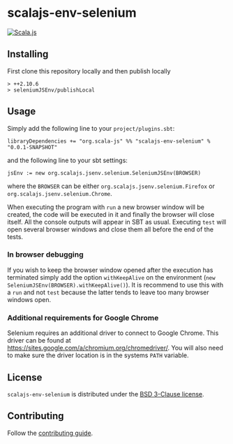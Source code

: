 # scalajs-env-selenium

[![Scala.js](https://www.scala-js.org/assets/badges/scalajs-0.6.6.svg)](https://www.scala-js.org/)

## Installing

First clone this repository locally and then publish locally
```
> ++2.10.6
> seleniumJSEnv/publishLocal
```

## Usage
Simply add the following line to your `project/plugins.sbt`:
```
libraryDependencies += "org.scala-js" %% "scalajs-env-selenium" % "0.0.1-SNAPSHOT"
```
and the following line to your sbt settings:
```
jsEnv := new org.scalajs.jsenv.selenium.SeleniumJSEnv(BROWSER)
```
where the `BROWSER` can be either `org.scalajs.jsenv.selenium.Firefox` or
`org.scalajs.jsenv.selenium.Chrome`.

When executing the program with `run` a new browser window will be created,
the code will be executed in it and finally the browser will close itself.
All the console outputs will appear in SBT as usual. Executing `test` will open
several browser windows and close them all before the end of the tests.

### In browser debugging
If you wish to keep the browser window opened after the execution has terminated simply
add the option `withKeepAlive` on the environment (`new SeleniumJSEnv(BROWSER).withKeepAlive()`).
It is recommend to use this with a `run` and not `test` because the latter tends
to leave too many browser windows open.

### Additional requirements for Google Chrome
Selenium requires an additional driver to connect to Google Chrome.
This driver can be found at https://sites.google.com/a/chromium.org/chromedriver/.
You will also need to make sure the driver location is in the systems `PATH` variable.

## License

`scalajs-env-selenium` is distributed under the
[BSD 3-Clause license](./LICENSE).

## Contributing

Follow the [contributing guide](./CONTRIBUTING.md).
